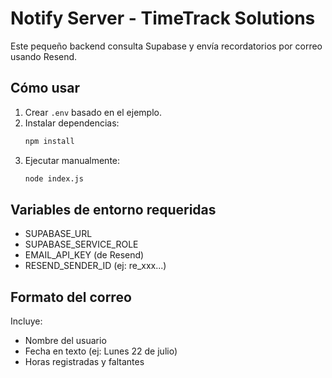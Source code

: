 # Notify Server - TimeTrack Solutions

Este pequeño backend consulta Supabase y envía recordatorios por correo usando Resend.

## Cómo usar

1. Crear `.env` basado en el ejemplo.
2. Instalar dependencias:
   ```bash
   npm install
   ```
3. Ejecutar manualmente:
   ```bash
   node index.js
   ```

## Variables de entorno requeridas

- SUPABASE_URL
- SUPABASE_SERVICE_ROLE
- EMAIL_API_KEY (de Resend)
- RESEND_SENDER_ID (ej: re_xxx...)

## Formato del correo

Incluye:
- Nombre del usuario
- Fecha en texto (ej: Lunes 22 de julio)
- Horas registradas y faltantes
